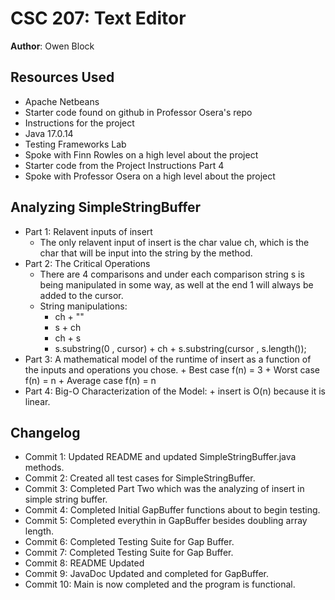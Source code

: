 # CSC 207: Text Editor

**Author**: Owen Block

## Resources Used

+ Apache Netbeans
+ Starter code found on github in Professor Osera's repo
+ Instructions for the project
+ Java 17.0.14
+ Testing Frameworks Lab
+ Spoke with Finn Rowles on a high level about the project
+ Starter code from the Project Instructions Part 4
+ Spoke with Professor Osera on a high level about the project

## Analyzing SimpleStringBuffer

+ Part 1: Relavent inputs of insert
    + The only relavent input of insert is the char value ch, which is the char
        that will be input into the string by the method.
+ Part 2: The Critical Operations
    + There are 4 comparisons and under each comparison string s is being manipulated
        in some way, as well at the end 1 will always be added to the cursor.
    + String manipulations:
        + ch + ""
        + s + ch
        + ch + s
        + s.substring(0 , cursor) + ch + s.substring(cursor , s.length());
+ Part 3: A mathematical model of the runtime of insert 
            as a function of the inputs and operations you chose.
        + Best case f(n) = 3
        + Worst case f(n) = n
        + Average case f(n) = n
+ Part 4: Big-O Characterization of the Model:
        + insert is O(n) because it is linear.

## Changelog

+ Commit 1: Updated README and updated SimpleStringBuffer.java methods.
+ Commit 2: Created all test cases for SimpleStringBuffer.
+ Commit 3: Completed Part Two which was the analyzing of insert in simple string buffer.
+ Commit 4: Completed Initial GapBuffer functions about to begin testing.
+ Commit 5: Completed everythin in GapBuffer besides doubling array length.
+ Commit 6: Completed Testing Suite for Gap Buffer.
+ Commit 7: Completed Testing Suite for Gap Buffer.
+ Commit 8: README Updated
+ Commit 9: JavaDoc Updated and completed for GapBuffer.
+ Commit 10: Main is now completed and the program is functional.
